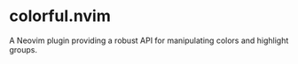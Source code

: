 # colorful.nvim

A Neovim plugin providing a robust API for manipulating colors and highlight groups.
